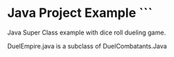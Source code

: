 # Java Project Example ```

Java Super Class example with dice roll dueling game.

DuelEmpire.java is a subclass of DuelCombatants.Java



```
